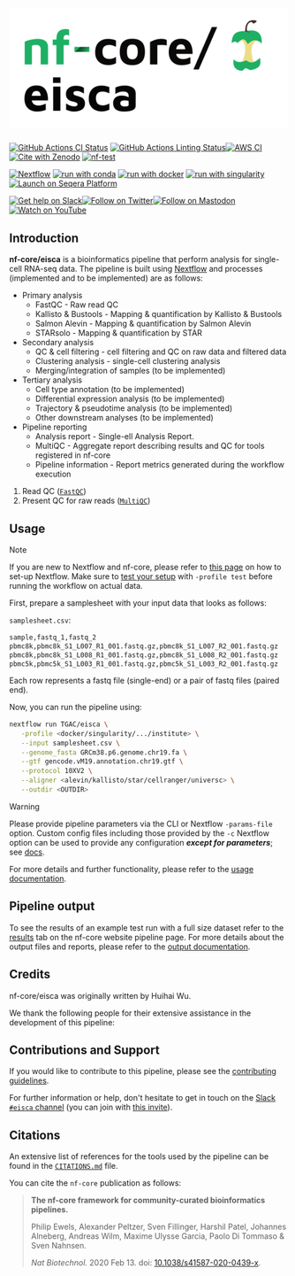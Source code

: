 <h1>
  <picture>
    <source media="(prefers-color-scheme: dark)" srcset="docs/images/nf-core-eisca_logo_dark.png">
    <img alt="nf-core/eisca" src="docs/images/nf-core-eisca_logo_light.png">
  </picture>
</h1>

[![GitHub Actions CI Status](https://github.com/nf-core/eisca/actions/workflows/ci.yml/badge.svg)](https://github.com/nf-core/eisca/actions/workflows/ci.yml)
[![GitHub Actions Linting Status](https://github.com/nf-core/eisca/actions/workflows/linting.yml/badge.svg)](https://github.com/nf-core/eisca/actions/workflows/linting.yml)[![AWS CI](https://img.shields.io/badge/CI%20tests-full%20size-FF9900?labelColor=000000&logo=Amazon%20AWS)](https://nf-co.re/eisca/results)[![Cite with Zenodo](http://img.shields.io/badge/DOI-10.5281/zenodo.XXXXXXX-1073c8?labelColor=000000)](https://doi.org/10.5281/zenodo.XXXXXXX)
[![nf-test](https://img.shields.io/badge/unit_tests-nf--test-337ab7.svg)](https://www.nf-test.com)

[![Nextflow](https://img.shields.io/badge/nextflow%20DSL2-%E2%89%A523.04.0-23aa62.svg)](https://www.nextflow.io/)
[![run with conda](http://img.shields.io/badge/run%20with-conda-3EB049?labelColor=000000&logo=anaconda)](https://docs.conda.io/en/latest/)
[![run with docker](https://img.shields.io/badge/run%20with-docker-0db7ed?labelColor=000000&logo=docker)](https://www.docker.com/)
[![run with singularity](https://img.shields.io/badge/run%20with-singularity-1d355c.svg?labelColor=000000)](https://sylabs.io/docs/)
[![Launch on Seqera Platform](https://img.shields.io/badge/Launch%20%F0%9F%9A%80-Seqera%20Platform-%234256e7)](https://cloud.seqera.io/launch?pipeline=https://github.com/nf-core/eisca)

[![Get help on Slack](http://img.shields.io/badge/slack-nf--core%20%23eisca-4A154B?labelColor=000000&logo=slack)](https://nfcore.slack.com/channels/eisca)[![Follow on Twitter](http://img.shields.io/badge/twitter-%40nf__core-1DA1F2?labelColor=000000&logo=twitter)](https://twitter.com/nf_core)[![Follow on Mastodon](https://img.shields.io/badge/mastodon-nf__core-6364ff?labelColor=FFFFFF&logo=mastodon)](https://mstdn.science/@nf_core)[![Watch on YouTube](http://img.shields.io/badge/youtube-nf--core-FF0000?labelColor=000000&logo=youtube)](https://www.youtube.com/c/nf-core)

## Introduction

**nf-core/eisca** is a bioinformatics pipeline that perform analysis for single-cell RNA-seq data. The pipeline is built using [Nextflow](https://www.nextflow.io/) and processes (implemented and to be implemented) are as follows:

- Primary analysis
  - FastQC - Raw read QC
  - Kallisto & Bustools - Mapping & quantification by Kallisto & Bustools
  - Salmon Alevin - Mapping & quantification by Salmon Alevin
  - STARsolo - Mapping & quantification by STAR
- Secondary analysis
  - QC & cell filtering - cell filtering and QC on raw data and filtered data
  - Clustering analysis - single-cell clustering analysis
  - Merging/integration of samples (to be implemented) 
- Tertiary analysis
  - Cell type annotation (to be implemented)
  - Differential expression analysis (to be implemented)
  - Trajectory & pseudotime analysis (to be implemented)
  - Other downstream analyses (to be implemented)
- Pipeline reporting
  - Analysis report - Single-ell Analysis Report.
  - MultiQC - Aggregate report describing results and QC for tools registered in nf-core
  - Pipeline information - Report metrics generated during the workflow execution


<!-- TODO nf-core:
   Complete this sentence with a 2-3 sentence summary of what types of data the pipeline ingests, a brief overview of the
   major pipeline sections and the types of output it produces. You're giving an overview to someone new
   to nf-core here, in 15-20 seconds. For an example, see https://github.com/nf-core/rnaseq/blob/master/README.md#introduction
-->

<!-- TODO nf-core: Include a figure that guides the user through the major workflow steps. Many nf-core
     workflows use the "tube map" design for that. See https://nf-co.re/docs/contributing/design_guidelines#examples for examples.   -->
<!-- TODO nf-core: Fill in short bullet-pointed list of the default steps in the pipeline -->

1. Read QC ([`FastQC`](https://www.bioinformatics.babraham.ac.uk/projects/fastqc/))
2. Present QC for raw reads ([`MultiQC`](http://multiqc.info/))

## Usage

> [!NOTE]
> If you are new to Nextflow and nf-core, please refer to [this page](https://nf-co.re/docs/usage/installation) on how to set-up Nextflow. Make sure to [test your setup](https://nf-co.re/docs/usage/introduction#how-to-run-a-pipeline) with `-profile test` before running the workflow on actual data.

<!-- TODO nf-core: Describe the minimum required steps to execute the pipeline, e.g. how to prepare samplesheets.
     Explain what rows and columns represent. For instance (please edit as appropriate):

First, prepare a samplesheet with your input data that looks as follows:

`samplesheet.csv`:

```csv
sample,fastq_1,fastq_2
CONTROL_REP1,AEG588A1_S1_L002_R1_001.fastq.gz,AEG588A1_S1_L002_R2_001.fastq.gz
```

Each row represents a fastq file (single-end) or a pair of fastq files (paired end).

-->

First, prepare a samplesheet with your input data that looks as follows:

`samplesheet.csv`:

```csv
sample,fastq_1,fastq_2
pbmc8k,pbmc8k_S1_L007_R1_001.fastq.gz,pbmc8k_S1_L007_R2_001.fastq.gz
pbmc8k,pbmc8k_S1_L008_R1_001.fastq.gz,pbmc8k_S1_L008_R2_001.fastq.gz
pbmc5k,pbmc5k_S1_L003_R1_001.fastq.gz,pbmc5k_S1_L003_R2_001.fastq.gz
```

Each row represents a fastq file (single-end) or a pair of fastq files (paired end).


Now, you can run the pipeline using:

<!-- TODO nf-core: update the following command to include all required parameters for a minimal example -->

```bash
nextflow run TGAC/eisca \
   -profile <docker/singularity/.../institute> \
   --input samplesheet.csv \
   --genome_fasta GRCm38.p6.genome.chr19.fa \
   --gtf gencode.vM19.annotation.chr19.gtf \
   --protocol 10XV2 \
   --aligner <alevin/kallisto/star/cellranger/universc> \
   --outdir <OUTDIR>
```

> [!WARNING]
> Please provide pipeline parameters via the CLI or Nextflow `-params-file` option. Custom config files including those provided by the `-c` Nextflow option can be used to provide any configuration _**except for parameters**_;
> see [docs](https://nf-co.re/usage/configuration#custom-configuration-files).

For more details and further functionality, please refer to the [usage documentation](https://github.com/TGAC/eisca/blob/master/docs/usage.md).
<!-- (https://nf-co.re/eisca/usage). -->

## Pipeline output

To see the results of an example test run with a full size dataset refer to the [results](https://nf-co.re/eisca/results) tab on the nf-core website pipeline page.
For more details about the output files and reports, please refer to the
[output documentation](https://github.com/TGAC/eisca/blob/master/docs/output.md).
<!-- (https://nf-co.re/eisca/output). -->

## Credits

nf-core/eisca was originally written by Huihai Wu.

We thank the following people for their extensive assistance in the development of this pipeline:

<!-- TODO nf-core: If applicable, make list of people who have also contributed -->

## Contributions and Support

If you would like to contribute to this pipeline, please see the [contributing guidelines](.github/CONTRIBUTING.md).

For further information or help, don't hesitate to get in touch on the [Slack `#eisca` channel](https://nfcore.slack.com/channels/eisca) (you can join with [this invite](https://nf-co.re/join/slack)).

## Citations

<!-- TODO nf-core: Add citation for pipeline after first release. Uncomment lines below and update Zenodo doi and badge at the top of this file. -->
<!-- If you use nf-core/eisca for your analysis, please cite it using the following doi: [10.5281/zenodo.XXXXXX](https://doi.org/10.5281/zenodo.XXXXXX) -->

<!-- TODO nf-core: Add bibliography of tools and data used in your pipeline -->

An extensive list of references for the tools used by the pipeline can be found in the [`CITATIONS.md`](CITATIONS.md) file.

You can cite the `nf-core` publication as follows:

> **The nf-core framework for community-curated bioinformatics pipelines.**
>
> Philip Ewels, Alexander Peltzer, Sven Fillinger, Harshil Patel, Johannes Alneberg, Andreas Wilm, Maxime Ulysse Garcia, Paolo Di Tommaso & Sven Nahnsen.
>
> _Nat Biotechnol._ 2020 Feb 13. doi: [10.1038/s41587-020-0439-x](https://dx.doi.org/10.1038/s41587-020-0439-x).
